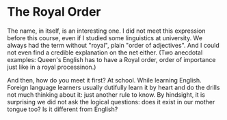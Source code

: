 The Royal Order
===============

The name, in itself, is an interesting one. I did not meet this expression before this course, even if I studied some linguistics at university. We always had the term without "royal", plain "order of adjectives". And I could not even find a credible explanation on the net either. (Two anecdotal examples: Queen's English has to have a Royal order, order of importance just like in a royal processinon.) 

And then, how do you meet it first? At school. While learning English. Foreign language learners usually dutifully learn it by heart and do the drills not much thinking about it: just another rule to know. By hindsight, it is surprising we did not ask the logical questions: does it exist in our mother tongue too? Is it different from English?
